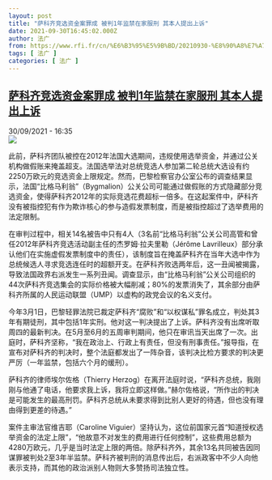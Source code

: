 ```yaml
---
layout: post
title: "萨科齐竞选资金案罪成 被判1年监禁在家服刑 其本人提出上诉"
date: 2021-09-30T16:45:02.000Z
author: 法广
from: https://www.rfi.fr/cn/%E6%B3%95%E5%9B%BD/20210930-%E8%90%A8%E7%A7%91%E9%BD%90%E7%AB%9E%E9%80%89%E8%B5%84%E9%87%91%E6%A1%88%E7%BD%AA%E6%88%90-%E8%A2%AB%E5%88%A41%E5%B9%B4%E7%9B%91%E7%A6%81%E5%9C%A8%E5%AE%B6%E6%9C%8D%E5%88%91-%E5%85%B6%E6%9C%AC%E4%BA%BA%E6%8F%90%E5%87%BA%E4%B8%8A%E8%AF%89
tags: [ 法广 ]
categories: [ 法广 ]
---
```

<!--1633020302000-->
[萨科齐竞选资金案罪成 被判1年监禁在家服刑 其本人提出上诉](https://www.rfi.fr/cn/%E6%B3%95%E5%9B%BD/20210930-%E8%90%A8%E7%A7%91%E9%BD%90%E7%AB%9E%E9%80%89%E8%B5%84%E9%87%91%E6%A1%88%E7%BD%AA%E6%88%90-%E8%A2%AB%E5%88%A41%E5%B9%B4%E7%9B%91%E7%A6%81%E5%9C%A8%E5%AE%B6%E6%9C%8D%E5%88%91-%E5%85%B6%E6%9C%AC%E4%BA%BA%E6%8F%90%E5%87%BA%E4%B8%8A%E8%AF%89)
------

<div>
<div>30/09/2021 - 16:35</div><img src="https://s.rfi.fr/media/display/869af92c-21db-11ec-84c8-005056a90284/GettyImages-1304714890.jpg"><div >                    <p>此前，萨科齐团队被控在2012年法国大选期间，违规使用选举资金，并通过公关机构做假账来掩盖超支。法国选举法对总统竞选人参加第二轮总统大选设有约2250万欧元的竞选资金上限规定。然而，巴黎检察官办公室公布的调查结果显示，法国“比格马利翁”（Bygmalion）公关公司可能通过做假账的方式隐藏部分竞选资金，使得萨科齐2012年的实际竞选花费超标一倍多。在这起案件中，萨科齐没有被指控犯有作为欺诈核心的参与造假发票制度，而是被指控超过了选举费用的法定限制。</p><p>在审判过程中，相关14名被告中只有4人（3名前“比格马利翁”公关公司高管和曾任2012年萨科齐竞选活动副主任的杰罗姆·拉夫里勒（Jérôme Lavrilleux）部分承认他们在实施虚假发票制度中的责任），该制度旨在掩盖萨科齐在当年大选中作为总统候选人寻求竞选连任时的超额开支。在萨科齐败选两年后，这一丑闻被揭露，导致法国政界右派发生一系列丑闻。调查显示，由“比格马利翁”公关公司组织的44次萨科齐竞选集会的实际价格被大幅削减；80%的发票消失了，其余部分由萨科齐所属的人民运动联盟（UMP）以虚构的政党会议的名义支付。</p><p>今年3月1日，巴黎轻罪法院已裁定萨科齐“腐败”和“以权谋私”罪名成立，判处其3年有期徒刑，其中包括1年实刑。他对这一判决提出了上诉。萨科齐没有出席听取周四的最新判决。在5月至6月的五周审判期间，他只在审讯当天出席了一次。出庭时，萨科齐坚称，“我在政治上、行政上有责任，但没有刑事责任。”报导指，在宣布对萨科齐的判决时，整个法庭都发出了一阵杂音，该判决比检方要求的判决更严厉（一年监禁，包括六个月的缓刑）。</p><p>萨科齐的律师埃尔佐格（Thierry Herzog）在离开法庭时说，“萨科齐总统，我刚刚与他通了电话，他要求我上诉，我将立即这样做。”赫尔佐格说，“所作出的判决是可能发生的最高刑罚。萨科齐总统从未要求得到比别人更好的待遇，但也没有理由得到更差的待遇。”</p><p>案件主审法官维吉耶（Caroline Viguier）坚持认为，这位前国家元首“知道授权选举资金的法定上限”，“他故意不对发生的费用进行任何控制”，这些费用总额为4280万欧元，几乎是当时法定上限的两倍。除萨科齐外，其余13名共同被告因同谋罪被判处2至3年半监禁。萨科齐被判刑的消息传出后，右派政客中不少人向他表示支持，而其他的政治派别人物则大多赞扬司法独立性。</p>                                            <div data-selfpromo-newsletter>    </div>    <div data-selfpromo-app>    </div>                </div>
</div>
